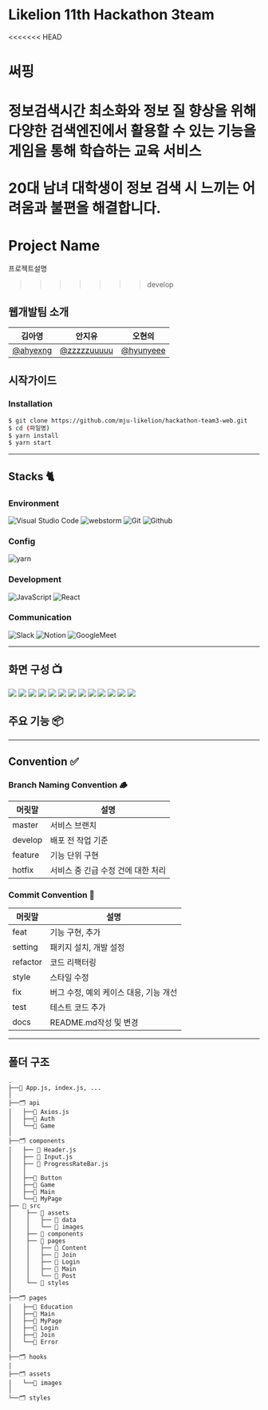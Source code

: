 # Likelion 11th Hackathon 3team
<<<<<<< HEAD
# 써핑
정보검색시간 최소화와 정보 질 향상을 위해 다양한 검색엔진에서 활용할 수 있는 기능을 게임을 통해 학습하는 교육 서비스<br />
<br />
20대 남녀 대학생이 정보 검색 시 느끼는 어려움과 불편을 해결합니다.
=======

# Project Name

프로젝트설명

>>>>>>> develop
## 웹개발팀 소개

|                 김아영                 |                    안지유                    |                  오현의                  |
| :------------------------------------: | :------------------------------------------: | :--------------------------------------: |
| [@ahyexng](https://github.com/ahyexng) | [@zzzzzuuuuu](https://github.com/zzzzzuuuuu) | [@hyunyeee](https://github.com/hyunyeee) |

## 시작가이드

### Installation

```bash
$ git clone https://github.com/mju-likelion/hackathon-team3-web.git
$ cd (파일명)
$ yarn install
$ yarn start
```

---

## Stacks 🐈

### Environment

![Visual Studio Code](https://img.shields.io/badge/Visual%20Studio%20Code-007ACC?style=for-the-badge&logo=Visual%20Studio%20Code&logoColor=white)
![webstorm](https://img.shields.io/badge/webstorm-0071C5?style=for-the-badge&logo=webstorm&logoColor=white)
![Git](https://img.shields.io/badge/Git-F05032?style=for-the-badge&logo=Git&logoColor=white)
![Github](https://img.shields.io/badge/GitHub-181717?style=for-the-badge&logo=GitHub&logoColor=white)

### Config

![yarn](https://img.shields.io/badge/yarn-2C8EBB?style=for-the-badge&logo=yarn&logoColor=white)

### Development

![JavaScript](https://img.shields.io/badge/JavaScript-F7DF1E?style=for-the-badge&logo=Javascript&logoColor=white)
![React](https://img.shields.io/badge/React-20232A?style=for-the-badge&logo=react&logoColor=61DAFB)

### Communication

![Slack](https://img.shields.io/badge/Slack-4A154B?style=for-the-badge&logo=Slack&logoColor=white)
![Notion](https://img.shields.io/badge/Notion-000000?style=for-the-badge&logo=Notion&logoColor=white)
![GoogleMeet](https://img.shields.io/badge/GoogleMeet-00897B?style=for-the-badge&logo=Google%20Meet&logoColor=white)

---

## 화면 구성 📺

![](src/assets/pageimgs/MainPage.png)
![](src/assets/pageimgs/SelectPage.png)
![](src/assets/pageimgs/JoinPage.png)
![](src/assets/pageimgs/LogInPage.png)
![](src/assets/pageimgs/Game-1.png)
![](src/assets/pageimgs/Game-2.png)
![](src/assets/pageimgs/Game-3.png)
![](src/assets/pageimgs/Game-correct.png)
![](src/assets/pageimgs/Game-false.png)
![](src/assets/pageimgs/CompletePage.png)
![](src/assets/pageimgs/Help.png)
![](src/assets/pageimgs/MyPage-rate.png)
![](src/assets/pageimgs/MyPage-Auth.png)
## 주요 기능 📦

---

## Convention ✅

### Branch Naming Convention 🪵

| 머릿말  | 설명                               |
| ------- | ---------------------------------- |
| master  | 서비스 브랜치                      |
| develop | 배포 전 작업 기준                  |
| feature | 기능 단위 구현                     |
| hotfix  | 서비스 중 긴급 수정 건에 대한 처리 |

### Commit Convention 🚥

| 머릿말   | 설명                                   |
| -------- | -------------------------------------- |
| feat     | 기능 구현, 추가                        |
| setting  | 패키지 설치, 개발 설정                 |
| refactor | 코드 리팩터링                          |
| style    | 스타일 수정                            |
| fix      | 버그 수정, 예외 케이스 대응, 기능 개선 |
| test     | 테스트 코드 추가                       |
| docs     | README.md작성 및 변경                  |

---

## 폴더 구조

```
.
├──📝 App.js, index.js, ...
│
├──🗂 api
│   ├──📃 Axios.js
│   ├──📂 Auth
│   └──📂 Game  
│     
├──🗂 components
│   ├── 📃 Header.js
│   ├── 📃 Input.js
│   ├── 📃 ProgressRateBar.js
│   │
│   ├──📂 Button
│   ├──📂 Game
│   ├──📂 Main
│   └──📂 MyPage
├── 📂 src
│    ├── 📂 assets
│    │   ├── 📂 data
│    │   └── 📂 images
│    ├── 📂 components
│    ├── 📂 pages
│    │   ├── 📂 Content
│    │   ├── 📂 Join
│    │   ├── 📂 Login
│    │   ├── 📂 Main
│    │   └── 📂 Post
│    └── 📂 styles
│
├──🗂 pages
│   ├──📂 Education
│   ├──📂 Main
│   ├──📂 MyPage
│   ├──📂 Login
│   ├──📂 Join
│   └──📂 Error
│
├──🗂 hooks
│
├──🗂 assets
│   └──📂 images
│
└──🗂 styles
```
